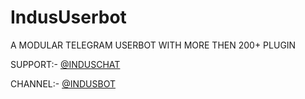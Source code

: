 # IndusUserbot

A MODULAR TELEGRAM USERBOT WITH MORE THEN 200+ PLUGIN

SUPPORT:- [@INDUSCHAT](https://telegram.me/induschats)

CHANNEL:- [@INDUSBOT](https://telegram.me/indususerbot)
